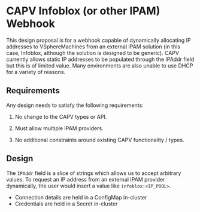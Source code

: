 CAPV Infoblox (or other IPAM) Webhook
=====================================

This design proposal is for a webhook capable of dynamically allocating IP addresses to
VSphereMachines from an external IPAM solution (in this case, Infoblox, although
the solution is designed to be generic). CAPV currently allows static IP addresses to
be populated through the IPAddr field but this is of limited value. Many environments are
also unable to use DHCP for a variety of reasons.

## Requirements

Any design needs to satisfy the following requirements:

1. No change to the CAPV types or API.

2. Must allow multiple IPAM providers.

3. No additional constraints around existing CAPV functionality / types.

## Design

The `IPAddr` field is a slice of strings which allows us to accept arbitrary values.
To request an IP address from an external IPAM provider dynamically, the user would
insert a value like `infoblox:<IP_POOL>`.

- Connection details are held in a ConfigMap in-cluster
- Credentials are held in a Secret in-cluster
